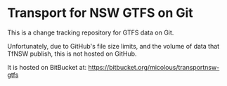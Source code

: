 # Transport for NSW GTFS on Git

This is a change tracking repository for GTFS data on Git.

Unfortunately, due to GitHub's file size limits, and the volume of data that TfNSW publish, this is not hosted on GitHub.

It is hosted on BitBucket at: https://bitbucket.org/micolous/transportnsw-gtfs
